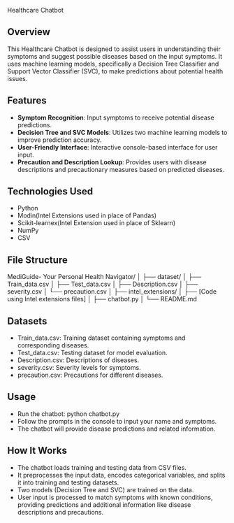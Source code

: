 Healthcare Chatbot

## Overview
This Healthcare Chatbot is designed to assist users in understanding their symptoms and suggest possible diseases based on the input symptoms. It uses machine learning models, specifically a Decision Tree Classifier and Support Vector Classifier (SVC), to make predictions about potential health issues.

## Features
- **Symptom Recognition**: Input symptoms to receive potential disease predictions.
- **Decision Tree and SVC Models**: Utilizes two machine learning models to improve prediction accuracy.
- **User-Friendly Interface**: Interactive console-based interface for user input.
- **Precaution and Description Lookup**: Provides users with disease descriptions and precautionary measures based on predicted diseases.

## Technologies Used
- Python
- Modin(Intel Extensions used in place of Pandas)
- Scikit-learnex(Intel Extension used in place of Sklearn)
- NumPy
- CSV

## File Structure
MediGuide- Your Personal Health Navigator/
│
├── dataset/
│   ├── Train_data.csv
│   ├── Test_data.csv
│   ├── Description.csv
│   ├── severity.csv
│   └── precaution.csv
│
├── intel_extensions/
│   ├── [Code using Intel extensions files]
│
├── chatbot.py
│
└── README.md

## Datasets
- Train_data.csv: Training dataset containing symptoms and corresponding diseases.
- Test_data.csv: Testing dataset for model evaluation.
- Description.csv: Descriptions of diseases.
- severity.csv: Severity levels for symptoms.
- precaution.csv: Precautions for different diseases.

## Usage
- Run the chatbot:
      python chatbot.py
- Follow the prompts in the console to input your name and symptoms.
- The chatbot will provide disease predictions and related information.

## How It Works
- The chatbot loads training and testing data from CSV files.
- It preprocesses the input data, encodes categorical variables, and splits it into training and testing datasets.
- Two models (Decision Tree and SVC) are trained on the data.
- User input is processed to match symptoms with known conditions, providing predictions and additional information like 
  disease descriptions and precautions.
